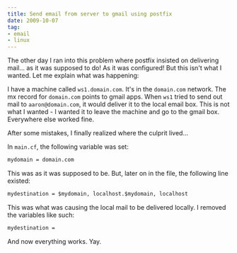 ```yaml
---
title: Send email from server to gmail using postfix
date: 2009-10-07
tag:
- email
- linux
---
```

The other day I ran into this problem where postfix insisted on delivering mail... as it was supposed to do!  As it was configured!  But this isn't what I wanted.  Let me explain what was happening:

<!--more-->

I have a machine called `ws1.domain.com`.  It's in the `domain.com` network.  The mx record for `domain.com` points to gmail apps.  When `ws1` tried to send out mail to `aaron@domain.com`, it would deliver it to the local email box.  This is not what I wanted - I wanted it to leave the machine and go to the gmail box.  Everywhere else worked fine.

After some mistakes, I finally realized where the culprit lived...

In `main.cf`, the following variable was set:

```txt
mydomain = domain.com
```

This was as it was supposed to be.  But, later on in the file, the following line existed:

```txt
mydestination = $mydomain, localhost.$mydomain, localhost
```

This was what was causing the local mail to be delivered locally.  I removed the variables like such:

```txt    
mydestination =
```

And now everything works.  Yay.
